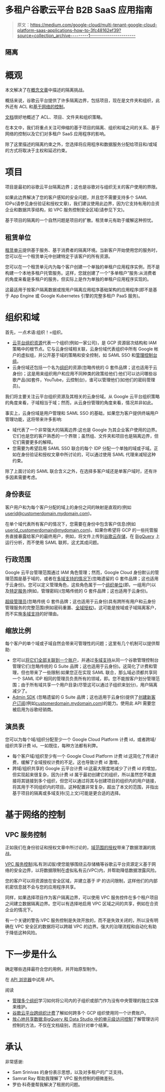 # 多租户谷歌云平台 B2B SaaS 应用指南

> 原文：<https://medium.com/google-cloud/multi-tenant-google-cloud-platform-saas-applications-how-to-3fc48162ef39?source=collection_archive---------1----------------------->

## 隔离

# 概观

本文解决了在[概念文章](https://medium.com/p/f40cd9ae72a0/edit)中描述的隔离挑战。

概括来说，谷歌云平台提供了许多隔离边界，包括项目，现在是文件夹和组织，此外还有 ACL 和[基于网络的控制](https://cloud.google.com/vpc-service-controls/)。

[文档](https://cloud.google.com/iam/docs/overview)很好地概述了 ACL、项目、文件夹和组织策略。

在本文中，我们将重点关注可伸缩的基于项目的隔离、组织和域之间的关系、基于网络的控制以及它们对多租户 SaaS 应用程序的影响。

除了这里描述的隔离约束之外，您选择将应用程序和数据服务分配给项目和/或域的方式将取决于主权和延迟约束。

# 项目

项目是最初的谷歌云平台隔离边界；这也是谷歌对与组织无关的客户使用的界限。

如果此边界解决了您的客户感知的安全问题，并且您不需要支持多个 SAML IDPs(请参见身份验证和授权文章)，我们建议使用此边界，因为它支持有用的合资企业和数据共享结构，如 VPC 服务控制安全区域(请参见下文)。

基于项目的隔离的一个自然问题是项目的扩散。租赁单元有助于缓解这种担忧。

## 租赁单位

[租赁单元](https://cloud.google.com/service-infrastructure/docs/tenancy-units-tutorial)提供基于服务、基于消费者的隔离环境。当新客户开始使用您的服务时，您可以在一个租赁单元中创建特定于该客户的所有资源。

您可以在一个租赁单元内为每个客户创建一个单独的单租户应用程序实例，而不是构建一个本地多租户托管服务。这样，您就创建了一个“多单租户”服务:从消费者的角度来看是多租户的服务，但实际上是作为单独的单租户应用程序实现的。

这最适用于按客户隔离数据或按用户隔离应用程序基础架构的应用程序(即不是基于 App Engine 或 Google Kubernetes 引擎的完整多租户 PaaS 服务)。

# 组织和域

首先，一点术语:组织！=组织。

*   [云平台组织资源](https://cloud.google.com/resource-manager/docs/cloud-platform-resource-hierarchy#organizations)代表一个组织(例如一家公司)，是 GCP 资源层次结构和 IAM 策略中的根节点。它与云身份域相关联，云身份域代表组织中所有 Google 帐户的虚拟组，并公开基于域的策略和安全控制，如 SAML SSO 和[管理控制台组](https://support.google.com/a/answer/33329)。
*   云身份域还包括一个名为[组织](https://support.google.com/a/answer/4352075?hl=en)的资源(忽略传统的 G 套件品牌；这也适用于云身份)；这是用来组织用户和应用不同种类的政策给他们:他们可以访问哪些谷歌产品(如套件，YouTube，云控制台)，谁可以管理他们(如他们的密码管理员)。

我们将主要关注云平台组织资源及其相关的云身份域。从 Google 云平台组织策略的角度来看，子域相当于域；然而，从云身份管理的角度来看，情况并非如此。

事实上，云身份域是用户管理和 SAML SSO 的基础，如果您为客户提供终端用户管理功能，这将带来许多影响:

*   域代表了一个非常强大的隔离边界:这也是 Google 为其企业客户使用的边界。它们也是您的客户熟悉的一个界限；虽然组、文件夹和项目也是隔离边界，但它们需要更多的解释。
*   您需要为希望启用 SAML SSO 联合的每个 IDP 分配一个单独的域或子域。正如在身份验证和授权文章中所讨论的，可以通过使用 SAML 代理来减轻这种约束。

除了上面讨论的 SAML 联合含义之外，在选择多客户域还是单客户域时，还有许多因素需要考虑。

## 身份表征

客户用户和为每个客户分配的域上的身份之间的映射是直观的(例如[userid@customerdomain.mydomain.com](http://chevron.slb.com/))。

在单个域代表所有客户的情况下，您需要在身份中包含客户信息(例如[userid_customerdomain@mydomain.com](http://chevron.slb.com/))。如果你希望将 GCP 的一些托管服务直接暴露给客户的最终用户，例如，将文件上传到[谷歌云存储](https://cloud.google.com/storage/)，在 [BigQuery](https://cloud.google.com/bigquery/) 上运行分析，而不使用 SAML 联邦，这尤其成问题。

## 行政范围

Google 云平台管理范围通过 IAM 角色管理；然而，Google Cloud 身份默认的管理范围是基于域的，或者在[多域支持的情况下](https://support.google.com/a/answer/175747?hl=en&ref_topic=3541972)(忽略遗留的 G 套件品牌；这也适用于云身份)。您可以定义管理角色，这些角色属于一个[组织单位](https://support.google.com/a/answer/6129577?hl=en)(即。一组用户)以及[特定服务](https://support.google.com/a/answer/33325?hl=en&ref_topic=4514341)(例如，管理密码)(忽略传统的 G 套件品牌；这也适用于云身份)。

[超级管理员](https://support.google.com/a/answer/2405986)(忽略传统 G 套件品牌；这也适用于云身份)具有跨所有用户和云身份管理服务的完整范围(例如密码重置、[全域授权](https://developers.google.com/admin-sdk/directory/v1/guides/delegation))。这可能是按域或子域隔离客户，而不实施[多域支持](https://support.google.com/a/answer/175747?hl=en&ref_topic=3541972)的好理由。

## 缩放比例

每个客户的单个域或子域自然会带来可管理性的问题；这里有几个机制可以提供帮助:

*   您可以[将它们全部关联到一个账户](https://support.google.com/a/answer/7502379?visit_id=1-636560392711326124-2664298727&rd=1)，并通过[多域支持](https://support.google.com/a/answer/175747?hl=en&ref_topic=3541972)从同一个谷歌管理控制台管理它们(忽略传统的 G Suite 品牌；这也适用于云身份)。这简化了计费和管理，但也带来了一些限制:如果您正在实现 SAML 联合，那么域必须都共享同一个 SAML IDP 相同的管理员负责所有的领域，即。您不能按客户划分管理范围；由于所有域共享一个用户目录(尽管这可以通过子组织来划分)，用户隔离减少了。
*   [Admin SDK](https://developers.google.com/admin-sdk/) (忽略遗留的 G Suite 品牌；这也适用于云身份)提供了[创建新客户订阅](https://developers.google.com/admin-sdk/reseller/v1/reference/customers/insert)(例如[customerdomain.mydomain.com](http://chevron.slb.com/))的能力。使用此 API 需要您被启用为谷歌经销商。

## 演员表

您可以为每个域/组织分配至少一个 Google Cloud Platform 计费 id，或者跨域/组织共享计费 id。一如既往，每种方法都有利弊。

*   每个客户域/组织至少有一个 Google Cloud Platform 计费 id:这简化了传递计费，缓解了全域授权计费的不足。这也导致计费 id 激增。
*   跨域/组织共享的 Google 云平台计费 id:这最大限度地减少了计费 id 的增加，但实现起来很复杂，因为计费 id 属于最初创建它的组织，所以虽然您不能直接将其链接到多个组织，但您可以通过将其与创建项目的组织内的用户链接，将其用于不同组织内的项目。这种配置非常复杂，超出了本文的范围，并指出基于项目的隔离或多域支持(见上文)可能是更合适的选择。

# 基于网络的控制

## VPC 服务控制

正如我们在身份验证和授权文章中所讨论的，[域范围的授权](https://developers.google.com/admin-sdk/directory/v1/guides/delegation)带来了数据泄漏的挑战。

[VPC 服务控制](https://cloud.google.com/vpc-service-controls/)(私有测试版)使您能够围绕云存储桶等谷歌云平台资源定义基于网络的安全边界，以将数据限制在虚拟私有云(VPC)内，并帮助降低数据泄露风险。

您的客户可以将资源放在安全区域，并建立基于 IP 的访问限制，这样他们的内部机密信息就不会与您的应用程序共享。

同样，如果选择项目作为客户隔离边界，可以使用 VPC 服务控件在多个租户项目之间建立数据隔离边界。您可以有选择地启用 VPC 区域之间的共享，例如在合资企业的情况下。

有一个关键的警告:VPC 服务控制是失效开放的，而不是失效关闭的，所以没有明确在 VPC 安全区的数据将可以跨越 VPC 的边界。强大的治理流程和自动化有助于降低这种风险。

# 下一步是什么

确定哪些选择最符合您的用例，并开始原型制作。

在 [API 浏览器](https://developers.google.com/apis-explorer/#p/)中试用 API。

阅读

*   [管理多个组织](https://cloud.google.com/resource-manager/docs/managing-multiple-orgs)学习如何将公司内的子组织或部门作为没有中央管理的独立实体来维护。
*   [谷歌云平台跨组织计费](/google-cloud/google-cloud-platform-cross-org-billing-41c5db8fefa6)了解如何跨多个 GCP 组织使用同一个计费账户。
*   [放心地共享数据:BigQuery 和 Data Studio 中的单元级访问控制](/google-cloud/share-data-with-confidence-cell-level-access-controls-in-bigquery-and-data-studio-cf753fa173a4)了解管理访问控制的方法，不仅在文档级别，而且针对单个结果。

# 承认

非常感谢:

*   Sam Srinivas 的身份表示思想，以及对多租户的广泛支持。
*   Samrat Ray 帮助我理解了 VPC 服务控制的细微差别。
*   罗伯·科奇曼帮我解决了租房的问题。